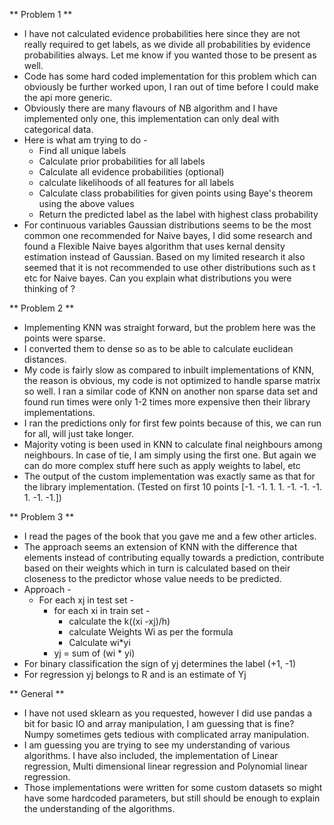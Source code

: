 ** Problem 1 **
* I have not calculated evidence probabilities here since they are not really required to get labels,
as we divide all probabilities by evidence probabilities always. Let me know if you wanted those to be present as well.
* Code has some hard coded implementation for this problem which can obviously be further worked upon,
I ran out of time before I could make the api more generic.
* Obviously there are many flavours of NB algorithm and I have implemented only one, this implementation can only deal with categorical data.
* Here is what am trying to do - 
    * Find all unique labels
    * Calculate prior probabilities for all labels
    * Calculate all evidence probabilities (optional)
    * calculate likelihoods of all features for all labels
    * Calculate class probabilities for given points using Baye's theorem using the above values
    * Return the predicted label as the label with highest class probability
* For continuous variables Gaussian distributions seems to be the most common one recommended for Naive bayes, I did some
research and found a Flexible Naive bayes algorithm that uses kernal density estimation instead of Gaussian. Based on my limited
research it also seemed that it is not recommended to use other distributions such as t etc for Naive bayes. Can you explain what
distributions you were thinking of ?


** Problem 2 **
* Implementing KNN was straight forward, but the problem here was the points were sparse.
* I converted them to dense so as to be able to calculate euclidean distances.
* My code is fairly slow as compared to inbuilt implementations of KNN, the reason is obvious,
my code is not optimized to handle sparse matrix so well. I ran a similar code of KNN on another
non sparse data set and found run times were only 1-2 times more expensive then their library implementations.
* I ran the predictions only for first few points because of this, we can run for all, will just take longer.
* Majority voting is been used in KNN to calculate final neighbours among neighbours. In case of tie,
I am simply using the first one. But again we can do more complex stuff here such as apply weights to label, etc
* The output of the custom implementation was exactly same as that for the library implementation.
(Tested on first 10 points [-1. -1.  1.  1. -1. -1. -1.  1. -1. -1.])

** Problem 3 **
* I read the pages of the book that you gave me and a few other articles.
* The approach seems an extension of KNN with the difference that elements instead of contributing equally
towards a prediction, contribute based on their weights which in turn is calculated based on their closeness
to the predictor whose value needs to be predicted.
* Approach -
    * For each xj  in test set -
        * for each xi in train set - 
            * calculate the k((xi -xj)/h)
            * calculate Weights Wi as per the formula
            * Calculate wi*yi
       * yj = sum of (wi * yi)
* For binary classification the sign of yj determines the label (+1, -1)
* For regression yj belongs to R and is an estimate of Yj
            

** General **
* I have not used sklearn as you requested, however I did use pandas a bit for basic IO and array manipulation,
I am guessing that is fine? Numpy sometimes gets tedious with complicated array manipulation.
* I am guessing you are trying to see my understanding of various algorithms. I have also included,
the implementation of Linear regression, Multi dimensional linear regression and Polynomial linear regression.
* Those implementations were written for some custom datasets so might have some hardcoded parameters,
but still should be enough to explain the understanding of the algorithms.
